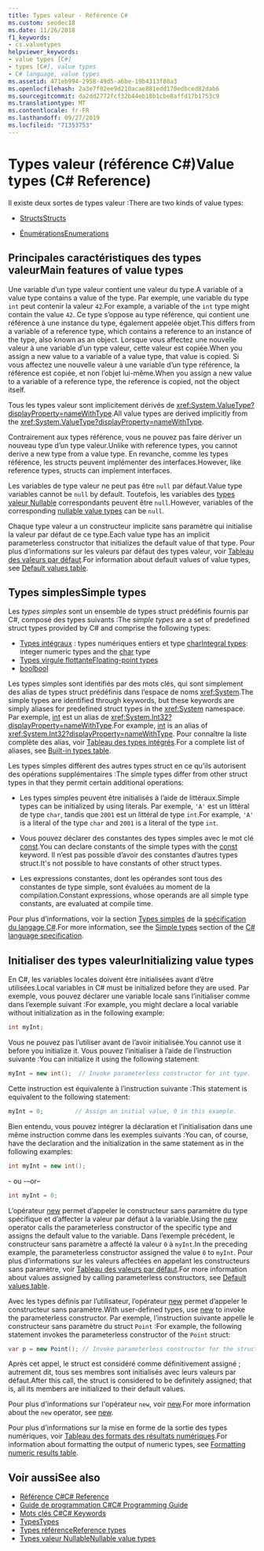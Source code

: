 ```yaml
---
title: Types valeur - Référence C#
ms.custom: seodec18
ms.date: 11/26/2018
f1_keywords:
- cs.valuetypes
helpviewer_keywords:
- value types [C#]
- types [C#], value types
- C# language, value types
ms.assetid: 471eb994-2958-49d5-a6be-19b4313f80a3
ms.openlocfilehash: 2a3e7f02ee9d210acae881edd170edbced82dab6
ms.sourcegitcommit: da2dd2772fcf32b44eb18b1cbe8affd17b1753c9
ms.translationtype: MT
ms.contentlocale: fr-FR
ms.lasthandoff: 09/27/2019
ms.locfileid: "71353753"
---
```

# <a name="value-types-c-reference"></a><span data-ttu-id="87ea7-102">Types valeur (référence C#)</span><span class="sxs-lookup"><span data-stu-id="87ea7-102">Value types (C# Reference)</span></span>

<span data-ttu-id="87ea7-103">Il existe deux sortes de types valeur :</span><span class="sxs-lookup"><span data-stu-id="87ea7-103">There are two kinds of value types:</span></span>

- [<span data-ttu-id="87ea7-104">Structs</span><span class="sxs-lookup"><span data-stu-id="87ea7-104">Structs</span></span>](struct.md)

- [<span data-ttu-id="87ea7-105">Énumérations</span><span class="sxs-lookup"><span data-stu-id="87ea7-105">Enumerations</span></span>](enum.md)

## <a name="main-features-of-value-types"></a><span data-ttu-id="87ea7-106">Principales caractéristiques des types valeur</span><span class="sxs-lookup"><span data-stu-id="87ea7-106">Main features of value types</span></span>

<span data-ttu-id="87ea7-107">Une variable d’un type valeur contient une valeur du type.</span><span class="sxs-lookup"><span data-stu-id="87ea7-107">A variable of a value type contains a value of the type.</span></span> <span data-ttu-id="87ea7-108">Par exemple, une variable du type `int` peut contenir la valeur `42`.</span><span class="sxs-lookup"><span data-stu-id="87ea7-108">For example, a variable of the `int` type might contain the value `42`.</span></span> <span data-ttu-id="87ea7-109">Ce type s’oppose au type référence, qui contient une référence à une instance du type, également appelée objet.</span><span class="sxs-lookup"><span data-stu-id="87ea7-109">This differs from a variable of a reference type, which contains a reference to an instance of the type, also known as an object.</span></span> <span data-ttu-id="87ea7-110">Lorsque vous affectez une nouvelle valeur à une variable d’un type valeur, cette valeur est copiée.</span><span class="sxs-lookup"><span data-stu-id="87ea7-110">When you assign a new value to a variable of a value type, that value is copied.</span></span> <span data-ttu-id="87ea7-111">Si vous affectez une nouvelle valeur à une variable d’un type référence, la référence est copiée, et non l’objet lui-même.</span><span class="sxs-lookup"><span data-stu-id="87ea7-111">When you assign a new value to a variable of a reference type, the reference is copied, not the object itself.</span></span>

<span data-ttu-id="87ea7-112">Tous les types valeur sont implicitement dérivés de <xref:System.ValueType?displayProperty=nameWithType>.</span><span class="sxs-lookup"><span data-stu-id="87ea7-112">All value types are derived implicitly from the <xref:System.ValueType?displayProperty=nameWithType>.</span></span>

<span data-ttu-id="87ea7-113">Contrairement aux types référence, vous ne pouvez pas faire dériver un nouveau type d’un type valeur.</span><span class="sxs-lookup"><span data-stu-id="87ea7-113">Unlike with reference types, you cannot derive a new type from a value type.</span></span> <span data-ttu-id="87ea7-114">En revanche, comme les types référence, les structs peuvent implémenter des interfaces.</span><span class="sxs-lookup"><span data-stu-id="87ea7-114">However, like reference types, structs can implement interfaces.</span></span>

<span data-ttu-id="87ea7-115">Les variables de type valeur ne peut pas être `null` par défaut.</span><span class="sxs-lookup"><span data-stu-id="87ea7-115">Value type variables cannot be `null` by default.</span></span> <span data-ttu-id="87ea7-116">Toutefois, les variables des [types valeur Nullable](../../programming-guide/nullable-types/index.md) correspondants peuvent être `null`.</span><span class="sxs-lookup"><span data-stu-id="87ea7-116">However, variables of the corresponding [nullable value types](../../programming-guide/nullable-types/index.md) can be `null`.</span></span>

<span data-ttu-id="87ea7-117">Chaque type valeur a un constructeur implicite sans paramètre qui initialise la valeur par défaut de ce type.</span><span class="sxs-lookup"><span data-stu-id="87ea7-117">Each value type has an implicit parameterless constructor that initializes the default value of that type.</span></span> <span data-ttu-id="87ea7-118">Pour plus d’informations sur les valeurs par défaut des types valeur, voir [Tableau des valeurs par défaut](default-values-table.md).</span><span class="sxs-lookup"><span data-stu-id="87ea7-118">For information about default values of value types, see [Default values table](default-values-table.md).</span></span>

## <a name="simple-types"></a><span data-ttu-id="87ea7-119">Types simples</span><span class="sxs-lookup"><span data-stu-id="87ea7-119">Simple types</span></span>

<span data-ttu-id="87ea7-120">Les *types simples* sont un ensemble de types struct prédéfinis fournis par C#, composé des types suivants :</span><span class="sxs-lookup"><span data-stu-id="87ea7-120">The *simple types* are a set of predefined struct types provided by C# and comprise the following types:</span></span>

- <span data-ttu-id="87ea7-121">[Types intégraux](../builtin-types/integral-numeric-types.md) : types numériques entiers et type [char](char.md)</span><span class="sxs-lookup"><span data-stu-id="87ea7-121">[Integral types](../builtin-types/integral-numeric-types.md): integer numeric types and the [char](char.md) type</span></span>
- [<span data-ttu-id="87ea7-122">Types virgule flottante</span><span class="sxs-lookup"><span data-stu-id="87ea7-122">Floating-point types</span></span>](../builtin-types/floating-point-numeric-types.md)
- [<span data-ttu-id="87ea7-123">bool</span><span class="sxs-lookup"><span data-stu-id="87ea7-123">bool</span></span>](bool.md)

<span data-ttu-id="87ea7-124">Les types simples sont identifiés par des mots clés, qui sont simplement des alias de types struct prédéfinis dans l’espace de noms <xref:System>.</span><span class="sxs-lookup"><span data-stu-id="87ea7-124">The simple types are identified through keywords, but these keywords are simply aliases for predefined struct types in the <xref:System> namespace.</span></span> <span data-ttu-id="87ea7-125">Par exemple, [int](../builtin-types/integral-numeric-types.md) est un alias de <xref:System.Int32?displayProperty=nameWithType>.</span><span class="sxs-lookup"><span data-stu-id="87ea7-125">For example, [int](../builtin-types/integral-numeric-types.md) is an alias of <xref:System.Int32?displayProperty=nameWithType>.</span></span> <span data-ttu-id="87ea7-126">Pour connaître la liste complète des alias, voir [Tableau des types intégrés](built-in-types-table.md).</span><span class="sxs-lookup"><span data-stu-id="87ea7-126">For a complete list of aliases, see [Built-in types table](built-in-types-table.md).</span></span>

<span data-ttu-id="87ea7-127">Les types simples diffèrent des autres types struct en ce qu’ils autorisent des opérations supplémentaires :</span><span class="sxs-lookup"><span data-stu-id="87ea7-127">The simple types differ from other struct types in that they permit certain additional operations:</span></span>

- <span data-ttu-id="87ea7-128">Les types simples peuvent être initialisés à l’aide de littéraux.</span><span class="sxs-lookup"><span data-stu-id="87ea7-128">Simple types can be initialized by using literals.</span></span> <span data-ttu-id="87ea7-129">Par exemple, `'A'` est un littéral de type `char`, tandis que `2001` est un littéral de type `int`.</span><span class="sxs-lookup"><span data-stu-id="87ea7-129">For example, `'A'` is a literal of the type `char` and `2001` is a literal of the type `int`.</span></span>

- <span data-ttu-id="87ea7-130">Vous pouvez déclarer des constantes des types simples avec le mot clé [const](const.md).</span><span class="sxs-lookup"><span data-stu-id="87ea7-130">You can declare constants of the simple types with the [const](const.md) keyword.</span></span> <span data-ttu-id="87ea7-131">Il n’est pas possible d’avoir des constantes d’autres types struct.</span><span class="sxs-lookup"><span data-stu-id="87ea7-131">It's not possible to have constants of other struct types.</span></span>

- <span data-ttu-id="87ea7-132">Les expressions constantes, dont les opérandes sont tous des constantes de type simple, sont évaluées au moment de la compilation.</span><span class="sxs-lookup"><span data-stu-id="87ea7-132">Constant expressions, whose operands are all simple type constants, are evaluated at compile time.</span></span>

<span data-ttu-id="87ea7-133">Pour plus d’informations, voir la section [Types simples](~/_csharplang/spec/types.md#simple-types) de la [spécification du langage C#](../language-specification/index.md).</span><span class="sxs-lookup"><span data-stu-id="87ea7-133">For more information, see the [Simple types](~/_csharplang/spec/types.md#simple-types) section of the [C# language specification](../language-specification/index.md).</span></span>

## <a name="initializing-value-types"></a><span data-ttu-id="87ea7-134">Initialiser des types valeur</span><span class="sxs-lookup"><span data-stu-id="87ea7-134">Initializing value types</span></span>

<span data-ttu-id="87ea7-135">En C#, les variables locales doivent être initialisées avant d’être utilisées.</span><span class="sxs-lookup"><span data-stu-id="87ea7-135">Local variables in C# must be initialized before they are used.</span></span> <span data-ttu-id="87ea7-136">Par exemple, vous pouvez déclarer une variable locale sans l’initialiser comme dans l’exemple suivant :</span><span class="sxs-lookup"><span data-stu-id="87ea7-136">For example, you might declare a local variable without initialization as in the following example:</span></span>

```csharp
int myInt;
```

<span data-ttu-id="87ea7-137">Vous ne pouvez pas l’utiliser avant de l’avoir initialisée.</span><span class="sxs-lookup"><span data-stu-id="87ea7-137">You cannot use it before you initialize it.</span></span> <span data-ttu-id="87ea7-138">Vous pouvez l’initialiser à l’aide de l’instruction suivante :</span><span class="sxs-lookup"><span data-stu-id="87ea7-138">You can initialize it using the following statement:</span></span>

```csharp
myInt = new int();  // Invoke parameterless constructor for int type.
```

<span data-ttu-id="87ea7-139">Cette instruction est équivalente à l’instruction suivante :</span><span class="sxs-lookup"><span data-stu-id="87ea7-139">This statement is equivalent to the following statement:</span></span>

```csharp
myInt = 0;         // Assign an initial value, 0 in this example.
```

<span data-ttu-id="87ea7-140">Bien entendu, vous pouvez intégrer la déclaration et l’initialisation dans une même instruction comme dans les exemples suivants :</span><span class="sxs-lookup"><span data-stu-id="87ea7-140">You can, of course, have the declaration and the initialization in the same statement as in the following examples:</span></span>

```csharp
int myInt = new int();
```

<span data-ttu-id="87ea7-141">\- ou -</span><span class="sxs-lookup"><span data-stu-id="87ea7-141">–or–</span></span>

```csharp
int myInt = 0;
```

<span data-ttu-id="87ea7-142">L’opérateur [new](../operators/new-operator.md) permet d’appeler le constructeur sans paramètre du type spécifique et d’affecter la valeur par défaut à la variable.</span><span class="sxs-lookup"><span data-stu-id="87ea7-142">Using the [new](../operators/new-operator.md) operator calls the parameterless constructor of the specific type and assigns the default value to the variable.</span></span> <span data-ttu-id="87ea7-143">Dans l’exemple précédent, le constructeur sans paramètre a affecté la valeur `0` à `myInt`.</span><span class="sxs-lookup"><span data-stu-id="87ea7-143">In the preceding example, the parameterless constructor assigned the value `0` to `myInt`.</span></span> <span data-ttu-id="87ea7-144">Pour plus d’informations sur les valeurs affectées en appelant les constructeurs sans paramètre, voir [Tableau des valeurs par défaut](default-values-table.md).</span><span class="sxs-lookup"><span data-stu-id="87ea7-144">For more information about values assigned by calling parameterless constructors, see [Default values table](default-values-table.md).</span></span>

<span data-ttu-id="87ea7-145">Avec les types définis par l’utilisateur, l’opérateur [new](../operators/new-operator.md) permet d’appeler le constructeur sans paramètre.</span><span class="sxs-lookup"><span data-stu-id="87ea7-145">With user-defined types, use [new](../operators/new-operator.md) to invoke the parameterless constructor.</span></span> <span data-ttu-id="87ea7-146">Par exemple, l’instruction suivante appelle le constructeur sans paramètre du struct `Point` :</span><span class="sxs-lookup"><span data-stu-id="87ea7-146">For example, the following statement invokes the parameterless constructor of the `Point` struct:</span></span>

```csharp
var p = new Point(); // Invoke parameterless constructor for the struct.
```

<span data-ttu-id="87ea7-147">Après cet appel, le struct est considéré comme définitivement assigné ; autrement dit, tous ses membres sont initialisés avec leurs valeurs par défaut.</span><span class="sxs-lookup"><span data-stu-id="87ea7-147">After this call, the struct is considered to be definitely assigned; that is, all its members are initialized to their default values.</span></span>

<span data-ttu-id="87ea7-148">Pour plus d'informations sur l'opérateur `new`, voir [new](../operators/new-operator.md).</span><span class="sxs-lookup"><span data-stu-id="87ea7-148">For more information about the `new` operator, see [new](../operators/new-operator.md).</span></span>

<span data-ttu-id="87ea7-149">Pour plus d’informations sur la mise en forme de la sortie des types numériques, voir [Tableau des formats des résultats numériques](formatting-numeric-results-table.md).</span><span class="sxs-lookup"><span data-stu-id="87ea7-149">For information about formatting the output of numeric types, see [Formatting numeric results table](formatting-numeric-results-table.md).</span></span>

## <a name="see-also"></a><span data-ttu-id="87ea7-150">Voir aussi</span><span class="sxs-lookup"><span data-stu-id="87ea7-150">See also</span></span>

- [<span data-ttu-id="87ea7-151">Référence C#</span><span class="sxs-lookup"><span data-stu-id="87ea7-151">C# Reference</span></span>](../index.md)
- [<span data-ttu-id="87ea7-152">Guide de programmation C#</span><span class="sxs-lookup"><span data-stu-id="87ea7-152">C# Programming Guide</span></span>](../../programming-guide/index.md)
- [<span data-ttu-id="87ea7-153">Mots clés C#</span><span class="sxs-lookup"><span data-stu-id="87ea7-153">C# Keywords</span></span>](index.md)
- [<span data-ttu-id="87ea7-154">Types</span><span class="sxs-lookup"><span data-stu-id="87ea7-154">Types</span></span>](types.md)
- [<span data-ttu-id="87ea7-155">Types référence</span><span class="sxs-lookup"><span data-stu-id="87ea7-155">Reference types</span></span>](reference-types.md)
- [<span data-ttu-id="87ea7-156">Types valeur Nullable</span><span class="sxs-lookup"><span data-stu-id="87ea7-156">Nullable value types</span></span>](../../programming-guide/nullable-types/index.md)
